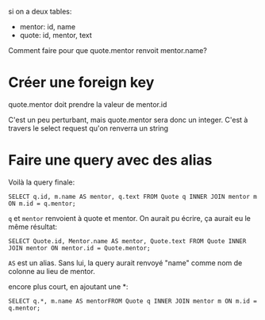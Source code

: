 si on a deux tables: 

- mentor: id, name
- quote: id, mentor, text

Comment faire pour que quote.mentor  renvoit mentor.name?



# Créer une foreign key

quote.mentor doit prendre la valeur de mentor.id

C'est un peu perturbant, mais quote.mentor sera donc un integer. C'est à travers le select request qu'on renverra un string


# Faire une query avec des alias 

Voilà la query finale: 

`SELECT q.id, m.name AS mentor, q.text FROM Quote q INNER JOIN mentor m ON m.id = q.mentor;` 


`q` et `mentor` renvoient à quote et mentor. On aurait pu écrire, ça aurait eu le même résultat: 

`SELECT Quote.id, Mentor.name AS mentor, Quote.text FROM Quote INNER JOIN mentor ON mentor.id = Quote.mentor;`

`AS` est un alias. Sans lui, la query aurait renvoyé "name" comme nom de colonne au lieu de mentor.


encore plus court, en ajoutant une *:

`SELECT q.*, m.name AS mentorFROM Quote q INNER JOIN mentor m ON m.id = q.mentor;` 
